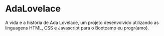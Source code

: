 # AdaLovelace
A vida e a história de Ada Lovelace, um projeto desenvolvido utilizando as linguagens HTML, CSS e Javascript para o Bootcamp eu progr{amo}.
